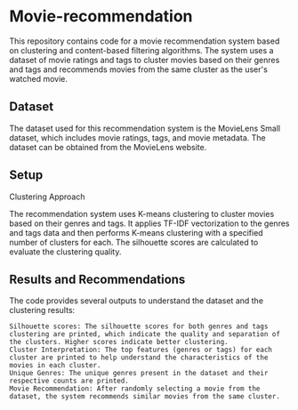# Movie-recommendation

This repository contains code for a movie recommendation system based on clustering and content-based filtering algorithms. The system uses a dataset of movie ratings and tags to cluster movies based on their genres and tags and recommends movies from the same cluster as the user's watched movie.

## Dataset

The dataset used for this recommendation system is the MovieLens Small dataset, which includes movie ratings, tags, and movie metadata. The dataset can be obtained from the MovieLens website.

## Setup

Clustering Approach

The recommendation system uses K-means clustering to cluster movies based on their genres and tags. It applies TF-IDF vectorization to the genres and tags data and then performs K-means clustering with a specified number of clusters for each. The silhouette scores are calculated to evaluate the clustering quality.

## Results and Recommendations

The code provides several outputs to understand the dataset and the clustering results:

    Silhouette scores: The silhouette scores for both genres and tags clustering are printed, which indicate the quality and separation of the clusters. Higher scores indicate better clustering.
    Cluster Interpretation: The top features (genres or tags) for each cluster are printed to help understand the characteristics of the movies in each cluster.
    Unique Genres: The unique genres present in the dataset and their respective counts are printed.
    Movie Recommendation: After randomly selecting a movie from the dataset, the system recommends similar movies from the same cluster.

